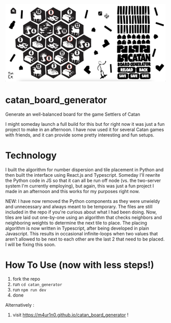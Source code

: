 <img src="./catan_generator/src/assets/demo.png" alt="current image of the site (unfinished)"/>

# catan_board_generator
Generate an well-balanced board for the game Settlers of Catan

I might someday launch a full build for this but for right now it was just a fun project to make in an afternoon. I have now used it for several Catan games with friends, and it can provide some pretty interesting and fun setups.

# Technology
I built the algorithm for number dispersion and tile placement in Python and then built the interface using React.js and Typescript. Someday I'll rewrite the Python code in JS so that it can all be run off node (vs. the two-server system I'm currently employing), but again, this was just a fun project I made in an afternoon and this works for my purposes right now.

NEW: I have now removed the Python components as they were unwieldy and unnecessary and always meant to be temporary. The files are still included in the repo if you're curious about what I had been doing. Now, tiles are laid out one-by-one using an algorithm that checks neighbors and neighboring weights to determine the next tile to place. The placing algorithm is now written in Typescript, after being developed in plain Javascript. This results in occasional infinite-loops when two values that aren't allowed to be next to each other are the last 2 that need to be placed. I will be fixing this soon.

# How To Use (now with less steps!)
1. fork the repo
2. run ```cd catan_generator```
3. run ```npm run dev```
4. done

Alternatively : 
1. visit https://m4ur1n0.github.io/catan_board_generator !